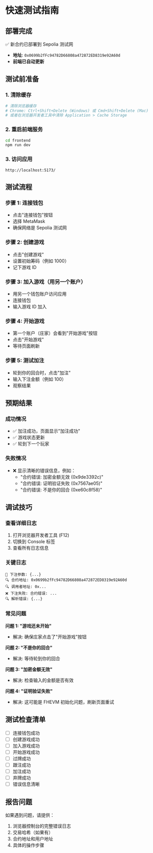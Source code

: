 # 快速测试指南

## 部署完成

✅ 新合约已部署到 Sepolia 测试网
- **地址**: `0x0699b2fFc94782D66808a472872ED8319e92A60d`
- **前端已自动更新**

## 测试前准备

### 1. 清除缓存
```bash
# 清除浏览器缓存
# Chrome: Ctrl+Shift+Delete (Windows) 或 Cmd+Shift+Delete (Mac)
# 或者在浏览器开发者工具中清除 Application > Cache Storage
```

### 2. 重启前端服务
```bash
cd frontend
npm run dev
```

### 3. 访问应用
```
http://localhost:5173/
```

## 测试流程

### 步骤 1: 连接钱包
- 点击"连接钱包"按钮
- 选择 MetaMask
- 确保网络是 Sepolia 测试网

### 步骤 2: 创建游戏
- 点击"创建游戏"
- 设置初始筹码（例如 1000）
- 记下游戏 ID

### 步骤 3: 加入游戏（用另一个账户）
- 用另一个钱包账户访问应用
- 连接钱包
- 输入游戏 ID 加入

### 步骤 4: 开始游戏
- 第一个账户（庄家）会看到"开始游戏"按钮
- 点击"开始游戏"
- 等待页面刷新

### 步骤 5: 测试加注
- 轮到你的回合时，点击"加注"
- 输入下注金额（例如 100）
- 观察结果

## 预期结果

### 成功情况
- ✅ 加注成功，页面显示"加注成功"
- ✅ 游戏状态更新
- ✅ 轮到下一个玩家

### 失败情况
- ❌ 显示清晰的错误信息，例如：
  - "合约错误: 加密金额无效 (0x9de3392c)"
  - "合约错误: 证明验证失败 (0x7567ae05)"
  - "合约错误: 不是你的回合 (0xe60c8f58)"

## 调试技巧

### 查看详细日志
1. 打开浏览器开发者工具 (F12)
2. 切换到 Console 标签
3. 查看所有日志信息

### 关键日志
```
📝 下注参数: {...}
🔍 合约地址: 0x0699b2fFc94782D66808a472872ED8319e92A60d
🔍 调用者地址: 0x...
❌ 下注失败: 合约错误: ...
🔍 解析错误: {...}
```

### 常见问题

**问题 1: "游戏还未开始"**
- 解决: 确保庄家点击了"开始游戏"按钮

**问题 2: "不是你的回合"**
- 解决: 等待轮到你的回合

**问题 3: "加密金额无效"**
- 解决: 检查输入的金额是否有效

**问题 4: "证明验证失败"**
- 解决: 这可能是 FHEVM 初始化问题，刷新页面重试

## 测试检查清单

- [ ] 连接钱包成功
- [ ] 创建游戏成功
- [ ] 加入游戏成功
- [ ] 开始游戏成功
- [ ] 过牌成功
- [ ] 跟注成功
- [ ] 加注成功
- [ ] 弃牌成功
- [ ] 错误信息清晰

## 报告问题

如果遇到问题，请提供：
1. 浏览器控制台的完整错误日志
2. 交易哈希（如果有）
3. 合约地址和用户地址
4. 具体的操作步骤

